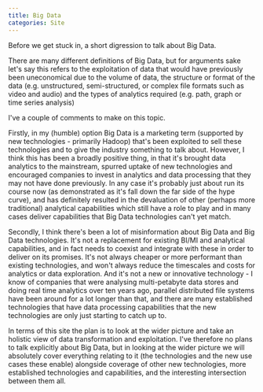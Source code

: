 ```yaml
---
title: Big Data
categories: Site
---
```

Before we get stuck in, a short digression to talk about Big Data.
<!--more-->

There are many different definitions of Big Data, but for arguments sake let's say this refers to the exploitation of data that would have previously been uneconomical due to the volume of data, the structure or format of the data (e.g. unstructured, semi-structured, or complex file formats such as video and audio) and the types of analytics required (e.g. path, graph or time series analysis)

I've a couple of comments to make on this topic.

Firstly, in my (humble) option Big Data is a marketing term (supported by new technologies - primarily Hadoop) that's been exploited to sell these technologies and to give the industry something to talk about.  However, I think this has been a broadly positive thing, in that it's brought data analytics to the mainstream, spurred uptake of new technologies and encouraged companies to invest in analytics and data processing that they may not have done previously. In any case it's probably just about run its course now (as demonstrated as it's fall down the far side of the hype curve), and has definitely resulted in the devaluation of other (perhaps more traditional) analytical capabilities which still have a role to play and in many cases deliver capabilities that Big Data technologies can't yet match.

Secondly, I think there's been a lot of misinformation about Big Data and Big Data technologies. It's not a replacement for existing BI/MI and analytical capabilities, and in fact needs to coexist and integrate with these in order to deliver on its promises. It's not always cheaper or more performant than existing technologies, and won't always reduce the timescales and costs for analytics or data exploration. And it's not a new or innovative technology -  I know of companies that were analysing multi-petabyte data stores and doing real time analytics over ten years ago, parallel distributed file systems have been around for a lot longer than that, and there are many established technologies that have data processing capabilities that the new technologies are only just starting to catch up to.

In terms of this site the plan is to look at the wider picture and take an holistic view of data transformation and exploitation.  I've therefore no plans to talk explicitly about Big Data, but in looking at the wider picture we will absolutely cover everything relating to it (the technologies and the new use cases these enable) alongside coverage of other new technologies, more established technologies and capabilities, and the interesting intersection between them all.